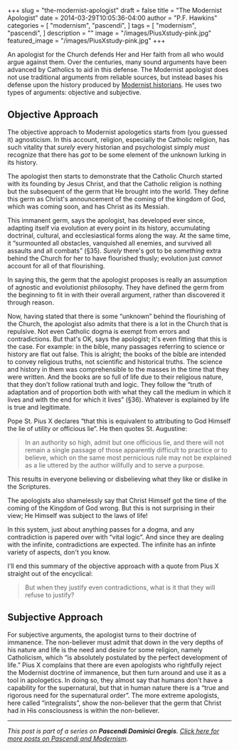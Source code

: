+++
slug = "the-modernist-apologist"
draft = false
title = "The Modernist Apologist"
date = 2014-03-29T10:05:36-04:00
author = "P.F. Hawkins"
categories = [
  "modernism",
  "pascendi",
]
tags = [
  "modernism",
  "pascendi",
]
description = ""
image = "/images/PiusXstudy-pink.jpg"
featured_image = "/images/PiusXstudy-pink.jpg"
+++

An apologist for the Church defends Her and Her faith from all who would argue against them. Over the centuries, many sound arguments have been advanced by Catholics to aid in this defense. The Modernist apologist does not use traditional arguments from reliable sources, but instead bases his defense upon the history produced by [Modernist historians](http://theoldevangelization.com/the-modernist-historian/). He uses two types of arguments: objective and subjective.

## Objective Approach

The objective approach to Modernist apologetics starts from (you guessed it) agnosticism. In this account, religion, especially the Catholic religion, has such vitality that *surely* every historian and psychologist simply *must* recognize that there has *got* to be some element of the unknown lurking in its history.

The apologist then starts to demonstrate that the Catholic Church started with its founding by Jesus Christ, and that the Catholic religion is nothing but the subsequent of the germ that He brought into the world. They define this germ as Christ's announcement of the coming of the kingdom of God, which was coming soon, and has Christ as its Messiah.

This immanent germ, says the apologist, has developed ever since, adapting itself via evolution at every point in its history, accumulating doctrinal, cultural, and ecclesiastical forms along the way. At the same time, it “surmounted all obstacles, vanquished all enemies, and survived all assaults and all combats” (§35). *Surely* there's got to be *something* extra behind the Church for her to have flourished thusly; evolution just *cannot* account for all of that flourishing.

In saying this, the germ that the apologist proposes is really an assumption of agnostic and evolutionist philosophy. They have defined the germ from the beginning to fit in with their overall argument, rather than discovered it through reason.

Now, having stated that there is some “unknown” behind the flourishing of the Church, the apologist also admits that there is a lot in the Church that is repulsive. Not even Catholic dogma is exempt from errors and contradictions. But that's OK, says the apologist; it's even fitting that this is the case. For example: in the bible, many passages referring to science or history are flat out false. This is alright; the books of the bible are intended to convey religious truths, not scientific and historical truths. The science and history in them was comprehensible to the masses in the time that they were written. And the books are so full of life due to their religious nature, that they don't follow rational truth and logic. They follow the “truth of adaptation and of proportion both with what they call the medium in which it lives and with the end for which it lives” (§36). Whatever is explained by life is true and legitimate.

Pope St. Pius X declares “that this is equivalent to attributing to God Himself the lie of utility or officious lie”. He then quotes St. Augustine:

> In an authority so high, admit but one officious lie, and there will not remain a single passage of those apparently difficult to practice or to believe, which on the same most pernicious rule may not be explained as a lie uttered by the author willfully and to serve a purpose.

This results in everyone believing or disbelieving what they like or dislike in the Scriptures.

The apologists also shamelessly say that Christ Himself got the time of the coming of the Kingdom of God wrong. But this is not surprising in their view; He Himself was subject to the laws of life!

In this system, just about anything passes for a dogma, and any contradiction is papered over with “vital logic”. And since they are dealing with the infinite, contradictions are expected. The infinite has an infinte variety of aspects, don't you know.

I'll end this summary of the objective approach with a quote from Pius X straight out of the encyclical:

> But when they justify even contradictions, what is it that they will refuse to justify?

## Subjective Approach

For subjective arguments, the apologist turns to their doctrine of immanence. The non-believer must admit that down in the very depths of his nature and life is the need and desire for some religion, namely Catholicism, which “is absolutely postulated by the perfect development of life.” Pius X complains that there are even apologists who rightfully reject the Modernist doctrine of immanence, but then turn around and use it as a tool in apologetics. In doing so, they almost say that humans don't have a capability for the supernatural, but that in human nature there is a “true and rigorous need for the supernatural order”. The more extreme apologists, here called “integralists”, show the non-believer that the germ that Christ had in His consciousness is within the non-believer.

*** 

*This post is part of a series on **Pascendi Dominici Gregis**. [Click here for more posts on Pascendi and Modernism](http://theoldevangelization.com/pascendi-series/).*
